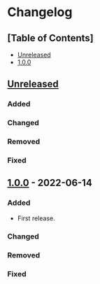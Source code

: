 # Changelog

## [Table of Contents]
- [Unreleased](#unreleased)
- [1.0.0](#100---2022-06-14)

## [Unreleased][]
### Added
### Changed
### Removed
### Fixed

## [1.0.0] - 2022-06-14
### Added
- First release.
### Changed
### Removed
### Fixed

[Unreleased]: https://github.com/regorxxx/countries-shapes/compare/v1.0.0...HEAD
[1.0.0]: https://github.com/regorxxx/countries-shapes/compare/4ec9e74...v1.0.0

